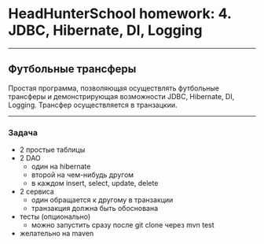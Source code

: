# HeadHunterSchool homework: 4. JDBC, Hibernate, DI, Logging
---------

## Футбольные трансферы

Простая программа, позволяющая осуществлять футбольные трансферы и демонстрирующая возможности JDBC, Hibernate, DI, Logging. 
Трансфер осуществляется в транзацкии.

---------

### Задача

- 2 простые таблицы
- 2 DAO
  - один на hibernate
  - второй на чем-нибудь другом
  - в каждом insert, select, update, delete
- 2 сервиса
  - один обращается к другому в транзакции
  - транзакция должна быть обоснована
- тесты (опционально)
  - можно запустить сразу после git clone через mvn test
- желательно на maven
